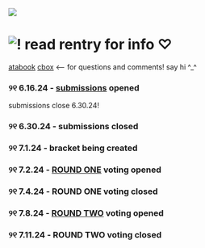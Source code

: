 ![](https://komarev.com/ghpvc/?username=ptskinbracket&style=flat&color=7f5b41) 

# ![!](https://i.postimg.cc/43mg7RNZ/IMG-0432.gif) read rentry for info ♡
[atabook](https://ptskinbracket.atabook.org/) [cbox](https://my.cbox.ws/ptskinbracket) <-- for questions and comments! say hi ^_^
### ୨୧ 6.16.24 - [submissions](https://forms.gle/tmdqDuMRtik5KeaC6) opened
  submissions close 6.30.24!
### ୨୧ 6.30.24 - submissions closed
### ୨୧ 7.1.24 - bracket being created
### ୨୧ 7.2.24 - [ROUND ONE](https://forms.gle/z9KU34sNgN9zvXsJ9) voting opened
### ୨୧ 7.4.24 - ROUND ONE voting closed
### ୨୧ 7.8.24 - [ROUND TWO](https://forms.gle/M9YcqBk6iyEkTZfY9) voting opened
### ୨୧ 7.11.24 - ROUND TWO voting closed
